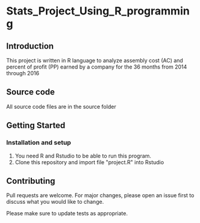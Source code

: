 # Stats_Project_Using_R_programming

## Introduction

This project is written in R language to analyze assembly cost (AC) and percent of profit (PP) earned by a company for the 36 months from 2014 through 2016

## Source code

All source code files are in the source folder

## Getting Started

### Installation and setup

1. You need R and Rstudio to be able to run this program.
2. Clone this repository and import file "project.R" into Rstudio

## Contributing

Pull requests are welcome. For major changes, please open an issue first to discuss what you would like to change.

Please make sure to update tests as appropriate.
